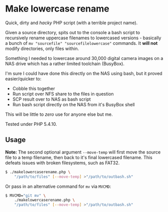 # Make lowercase rename
Quick, dirty and *hacky* PHP script (with a terrible project name).

Given a source directory, spits out to the console a bash script to recursively rename uppercase filenames to lowercased versions - basically a bunch of `mv "sourcefile" "sourcefilelowercase"` commands. It **will not** modify directories, only files within.

Something I needed to lowercase around 30,000 digital camera images on a NAS drive which has a rather limited toolchain (BusyBox).

I'm sure I could have done this directly on the NAS using bash, but it proved easier/quicker to:
- Cobble this together
- Run script over NFS share to the files in question
- SCP result over to NAS as bash script
- Run bash script directly on the NAS from it's BusyBox shell

This will be little to *zero* use for anyone else but me.

Tested under PHP 5.4.10.

## Usage
**Note:** The second optional argument `--move-temp` will first move the source file to a temp filename, then back to it's final lowercased filename. This defeats issues with broken filesystems, such as FAT32.

```sh
$ ./makelowercaserename.php \
	"/path/to/files" [--move-temp] >"/path/to/outbash.sh"
```

Or pass in an alternative command for `mv` via `MVCMD`:

```sh
$ MVCMD="git mv" \
	./makelowercaserename.php \
	"/path/to/files" [--move-temp] >"/path/to/outbash.sh"
```
